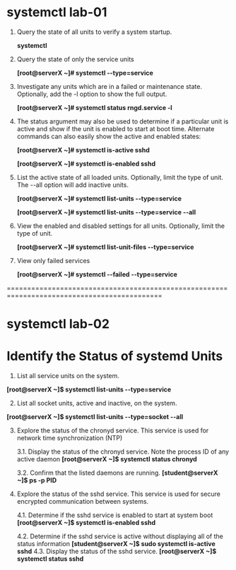 # systemctl lab-01
1. Query the state of all units to verify a system startup.

    **systemctl**

2. Query the state of only the service units

   **[root@serverX ~]# systemctl --type=service**
   
3. Investigate any units which are in a failed or maintenance state. Optionally, add the -l option to show the full output.


    **[root@serverX ~]# systemctl status rngd.service -l**

4. The status argument may also be used to determine if a particular unit is active and show if the unit is enabled to start at boot time. Alternate commands can also easily show the active and enabled states:


    **[root@serverX ~]# systemctl is-active sshd**
    
    **[root@serverX ~]# systemctl is-enabled sshd**
    
    
5. List the active state of all loaded units. Optionally, limit the type of unit. The --all option will add inactive units.


   **[root@serverX ~]# systemctl list-units --type=service**
   
   **[root@serverX ~]# systemctl list-units --type=service --all**
    
    
 6. View the enabled and disabled settings for all units. Optionally, limit the type of unit.


     **[root@serverX ~]# systemctl list-unit-files --type=service**
   
 7. View only failed services


     **[root@serverX ~]# systemctl --failed --type=service**

============================================================================================

# systemctl lab-02

# Identify the Status of systemd Units

1.  List all service units on the system.

   **[root@serverX ~]$  systemctl list-units --type=service**
   
2.  List all socket units, active and inactive, on the system.

   **[root@serverX ~]$  systemctl list-units --type=socket --all**
    
3. Explore the status of the chronyd service. This service is used for network time synchronization (NTP)

   3.1.  Display the status of the chronyd service. Note the process ID of any active daemon
         **[root@serverX ~]$  systemctl status chronyd**
         
    3.2. Confirm that the listed daemons are running.
         **[student@serverX ~]$ ps -p PID**
         
 4. Explore the status of the sshd service. This service is used for secure encrypted communication between systems.
 
    4.1. Determine if the sshd service is enabled to start at system boot
         **[root@serverX ~]$  systemctl is-enabled sshd**
         
    4.2. Determine if the sshd service is active without displaying all of the status information
         **[student@serverX ~]$ sudo systemctl is-active sshd**
    4.3. Display the status of the sshd service.
         **[root@serverX ~]$  systemctl status sshd**
    
     


         
    
  
 

